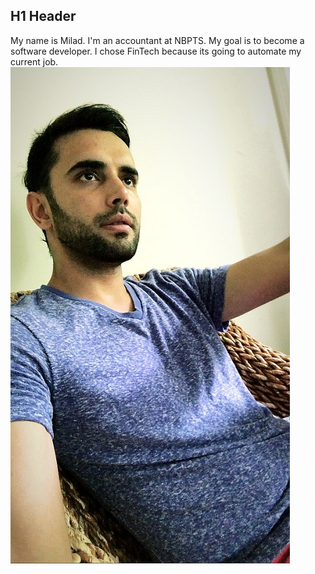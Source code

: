 ## H1 Header
My name is Milad. I'm an accountant at NBPTS. My goal is to become a software developer. I chose FinTech because its going to automate my current job.
![alt text](images/miladphoto.jpeg)

